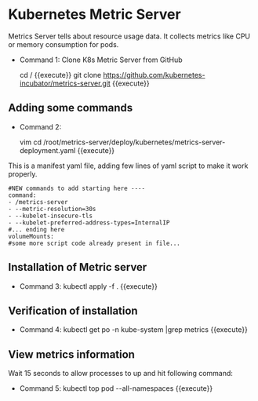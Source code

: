 # Kubernetes Metric Server
  Metrics Server tells about resource usage data. It collects metrics like CPU or memory consumption for pods.
  - Command 1: Clone K8s Metric Server from GitHub
    
    cd / {{execute}}
    git clone https://github.com/kubernetes-incubator/metrics-server.git {{execute}}

## Adding some commands
  - Command 2: 
    
    vim cd /root/metrics-server/deploy/kubernetes/metrics-server-deployment.yaml {{execute}}
  
  This is a manifest yaml file, adding few lines of yaml script to make it work properly. 

    #NEW commands to add starting here ----
    command:
    - /metrics-server
    - --metric-resolution=30s
    - --kubelet-insecure-tls
    - --kubelet-preferred-address-types=InternalIP
    #... ending here
    volumeMounts:
    #some more script code already present in file...
    
## Installation of Metric server
  - Command 3: 
  kubectl apply -f . {{execute}}
  
## Verification of installation 
  - Command 4: 
  kubectl get po -n kube-system |grep metrics {{execute}}

## View metrics information 
  Wait 15 seconds to allow processes to up and hit following command:
  - Command 5: 
  kubectl top pod --all-namespaces {{execute}}
 
